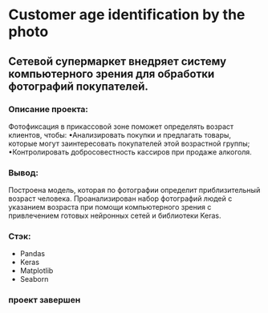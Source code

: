 # Customer age identification by the photo

## Сетевой супермаркет внедряет систему компьютерного зрения для обработки фотографий покупателей.

### Описание проекта:
Фотофиксация в прикассовой зоне поможет определять возраст клиентов, чтобы:
•Анализировать покупки и предлагать товары, которые могут заинтересовать покупателей этой возрастной группы;
•Контролировать добросовестность кассиров при продаже алкоголя.

### Вывод:
Построена модель, которая по фотографии определит приблизительный возраст человека. 
Проанализирован набор фотографий людей с указанием возраста при помощи компьютерного зрения с привлечением готовых нейронных сетей и библиотеки Keras.

### Стэк:
- Pandas
- Keras
- Matplotlib
- Seaborn

### проект завершен

 

